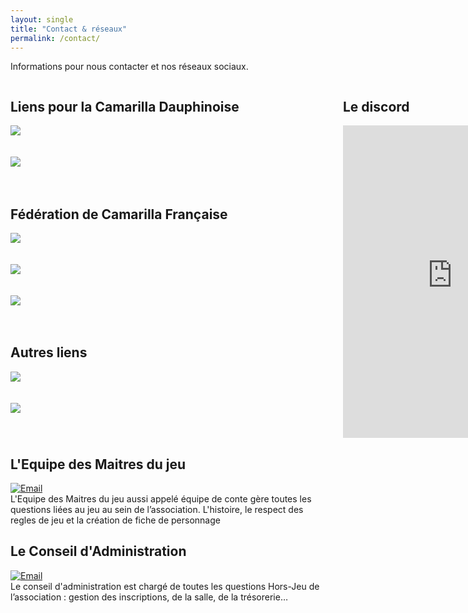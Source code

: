 ```yaml
---
layout: single
title: "Contact & réseaux"
permalink: /contact/
---
```

Informations pour nous contacter et nos réseaux sociaux.
<div style="display: grid; grid-template-columns: 1fr 1fr; gap: 2rem;">
  <!-- Colonne Liens utiles -->
  <div style="min-width:500px">
  <h2>Liens pour la Camarilla Dauphinoise</h2>
  <a href="https://facebook.com/camarilla.dauphinoise">
    <img src="https://img.shields.io/badge/Facebook-Suivre-1877F2?style=for-the-badge&logo=facebook&logoColor=white" style="max-width:220px; min-width:220px; max-height:50px; min-height:50px;text-decoration:unset!important;">
  </a><br/>
  <a href="https://discord.gg/wTGMEGVcWk">
    <img src="https://img.shields.io/badge/Discord-Rejoindre%20le%20discord-5865F2?style=for-the-badge&logo=discord&logoColor=white" style="max-width:220px; min-width:220px; max-height:50px; min-height:50px;text-decoration:unset!important;">
  </a><br/>

 <h2>Fédération de Camarilla Française</h2>
  <a href="https://facebook.com/Federation.Camarilla.France">
    <img src="https://img.shields.io/badge/Facebook-Suivre-1877F2?style=for-the-badge&logo=facebook&logoColor=white" style="max-width:220px; min-width:220px; max-height:50px; min-height:50px;text-decoration:unset!important;">
  </a><br/>
  <a href="http://www.camarilla-fr.com/forum/index.php">
    <img src="https://img.shields.io/badge/Forum-Communauté-orange?style=for-the-badge&logo=phpbb&logoColor=white" style="max-width:220px; min-width:220px; max-height:50px; min-height:50px;text-decoration:unset!important;">
  </a><br/>
  <a href="https://camarilla-fr.com/">
    <img src="https://img.shields.io/badge/Wiki-Site-red?style=for-the-badge&logo=wikipedia&logoColor=white" style="max-width:220px; min-width:220px; max-height:50px; min-height:50px;text-decoration:unset!important;">
  </a><br/>



 <h2>Autres liens</h2>
  <a href="https://fr.wikipedia.org/wiki/Vampire:_La_Mascarade">
    <img src="https://img.shields.io/badge/Wiki-Vampire-red?style=for-the-badge&logo=wikipedia&logoColor=white" style="max-width:220px; min-width:220px; max-height:50px; min-height:50px;text-decoration:unset!important;">
  </a><br/>
  <a href="/clans/">
    <img src="https://img.shields.io/badge/Clans-Vampiriques-8A2BE2?style=for-the-badge&logo=jekyll&logoColor=white" style="max-width:220px; min-width:220px; max-height:50px; min-height:50px;text-decoration:unset!important;">
  </a>

  </div>
    <!-- Colonne Widget Discord -->
  <div style="width:100%">
    <h2>Le discord</h2>
<iframe src="https://discord.com/widget?id=626455168116064297&theme=dark" width="350" height="500" allowtransparency="true" frameborder="0" sandbox="allow-popups allow-popups-to-escape-sandbox allow-same-origin allow-scripts"></iframe>
  </div>
</div>



  
## L'Equipe des Maitres du jeu
[![Email](https://img.shields.io/badge/Email-conte.grenoble@gmail.com-blue?style=for-the-badge&logo=gmail&logoColor=white)](mailto:conte.grenoble@gmail.com) <br/>
L'Equipe des Maitres du jeu aussi appelé équipe de conte gère toutes les questions liées au jeu au sein de l’association. L'histoire, le respect des regles de jeu et la création de fiche de personnage 


## Le Conseil d'Administration
[![Email](https://img.shields.io/badge/Email-ca.gratianopolis@gmail.com-blue?style=for-the-badge&logo=gmail&logoColor=white)](mailto:ca.gratianopolis@gmail.com) <br/>
Le conseil d'administration est chargé de toutes les questions Hors-Jeu de l’association : gestion des inscriptions, de la salle, de la trésorerie…
